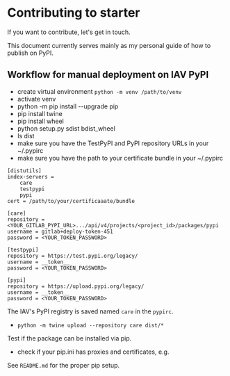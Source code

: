 # Contributing to starter

If you want to contribute, let's get in touch.

This document currently serves mainly as my personal guide of how to publish on PyPI.

## Workflow for manual deployment on IAV PyPI

* create virtual environment `python -m venv /path/to/venv`
* activate venv
* python -m pip install --upgrade pip
* pip install twine
* pip install wheel
* python setup.py sdist bdist_wheel
* ls dist
* make sure you have the TestPyPI and PyPI repository URLs in your ~/.pypirc
* make sure you have the path to your certificate bundle in your ~/.pypirc

```.pypirc
[distutils]
index-servers = 
	care
	testpypi
	pypi
cert = /path/to/your/certificaaate/bundle

[care]
repository = <YOUR_GITLAB_PYPI_URL>.../api/v4/projects/<project_id>/packages/pypi
username = gitlab+deploy-token-451
password = <YOUR_TOKEN_PASSWORD>

[testpypi]
repository = https://test.pypi.org/legacy/
username = __token__
password = <YOUR_TOKEN_PASSWORD>

[pypi]
repository = https://upload.pypi.org/legacy/
username = __token__
password = <YOUR_TOKEN_PASSWORD>
```

The IAV's PyPI registry is saved named `care` in the `pypirc`.
* `python -m twine upload --repository care dist/*`

Test if the package can be installed via pip.
* check if your pip.ini has proxies and certificates, e.g.

See `README.md` for the proper pip setup.

